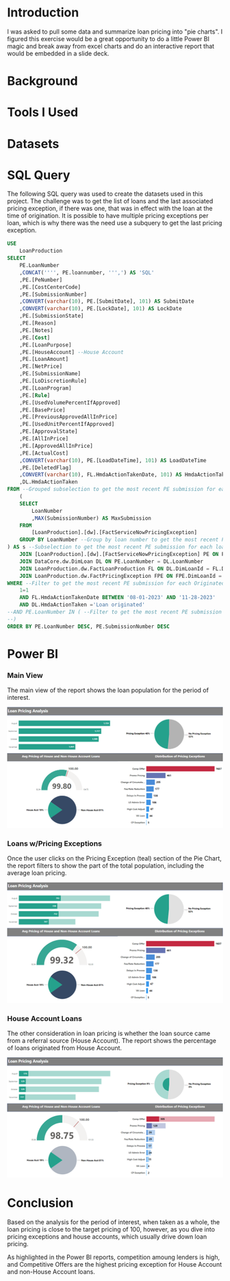 # Introduction
I was asked to pull some data and summarize loan pricing into "pie charts". I figured this exercise would be a great opportunity to do a little Power BI magic and break away from excel charts and do an interactive report that would be embedded in a slide deck. 
# Background


# Tools I Used

# Datasets

# SQL Query
The following SQL query was used to create the datasets used in this project. The challenge was to get the list of loans and the last associated pricing exception, if there was one, that was in effect with the loan at the time of origination. It is possible to have multiple pricing exceptions per loan, which is why there was the need use a subquery to get the last pricing exception.

```sql
USE 
    LoanProduction
SELECT
    PE.LoanNumber
    ,CONCAT('''', PE.loannumber, ''',') AS 'SQL'
    ,PE.[PeNumber]
    ,PE.[CostCenterCode]
    ,PE.[SubmissionNumber]
    ,CONVERT(varchar(10), PE.[SubmitDate], 101) AS SubmitDate
    ,CONVERT(varchar(10), PE.[LockDate], 101) AS LockDate
    ,PE.[SubmissionState]
    ,PE.[Reason]
    ,PE.[Notes]
    ,PE.[Cost]
    ,PE.[LoanPurpose]
    ,PE.[HouseAccount] --House Account
    ,PE.[LoanAmount]
    ,PE.[NetPrice]
    ,PE.[SubmissionName]
    ,PE.[LoDiscretionRule]
    ,PE.[LoanProgram]
    ,PE.[Rule]
    ,PE.[UsedVolumePercentIfApproved]
    ,PE.[BasePrice]
    ,PE.[PreviousApprovedAllInPrice]
    ,PE.[UsedUnitPercentIfApproved]
    ,PE.[ApprovalState]
    ,PE.[AllInPrice]
    ,PE.[ApprovedAllInPrice]
    ,PE.[ActualCost]
    ,CONVERT(varchar(10), PE.[LoadDateTime], 101) AS LoadDateTime
    ,PE.[DeletedFlag]
    ,CONVERT(varchar(10), FL.HmdaActionTakenDate, 101) AS HmdaActionTakenDate
    ,DL.HmdaActionTaken
FROM --Grouped subselection to get the most recent PE submission for each loan number
    ( 
    SELECT
        LoanNumber
        ,MAX(SubmissionNumber) AS MaxSubmission
    FROM
        [LoanProduction].[dw].[FactServiceNowPricingException]
    GROUP BY LoanNumber --Group by loan number to get the most recent PE submission for each loan number
) AS s --Subselection to get the most recent PE submission for each loan number
    JOIN [LoanProduction].[dw].[FactServiceNowPricingException] PE ON PE.LoanNumber = s.LoanNumber AND PE.SubmissionNumber = s.MaxSubmission
    JOIN DataCore.dw.DimLoan DL ON PE.LoanNumber = DL.LoanNumber
    JOIN LoanProduction.dw.FactLoanProduction FL ON DL.DimLoanId = FL.DimLoanId
    JOIN LoanProduction.dw.FactPricingException FPE ON FPE.DimLoanId = FL.DimLoanId
WHERE --Filter to get the most recent PE submission for each Originated Loan between the dates of interest (8/1/2023 - 11/28/2023)
    1=1
    AND FL.HmdaActionTakenDate BETWEEN '08-01-2023' AND '11-28-2023'
    AND DL.HmdaActionTaken ='Loan originated'
--AND PE.LoanNumber IN ( --Filter to get the most recent PE submission for specific loans using their loan numbers
--)
ORDER BY PE.LoanNumber DESC, PE.SubmissionNumber DESC
```

# Power BI
### Main View
The main view of the report shows the loan population for the period of interest. 

![Loan Pricing Main](assets\loan_pricing_main.png)

### Loans w/Pricing Exceptions
Once the user clicks on the Pricing Exception (teal) section of the Pie Chart, the report filters to show the part of the total population, including the average loan pricing.

![Loan Pricing PE](assets\loan_pricing_pes.png)

### House Account Loans
The other consideration in loan pricing is whether the loan source came from a referral source (House Account). The report shows the percentage of loans originated from House Account.

![House Account Loans](assets\loan_pricing_ha.png)

# Conclusion
Based on the analysis for the period of interest, when taken as a whole, the loan pricing is close to the target pricing of 100, however, as you dive into pricing exceptions and house accounts, which usually drive down loan pricing.

As highlighted in the Power BI reports, competition amoung lenders is high, and Competitive Offers are the highest pricing exception for House Account and non-House Account loans. 
